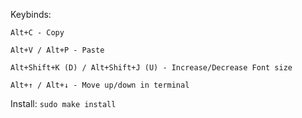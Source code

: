 Keybinds:

	Alt+C - Copy
	
	Alt+V / Alt+P - Paste
	
	Alt+Shift+K (D) / Alt+Shift+J (U) - Increase/Decrease Font size
	
	Alt+↑ / Alt+↓ - Move up/down in terminal

Install:
	`sudo make install`
